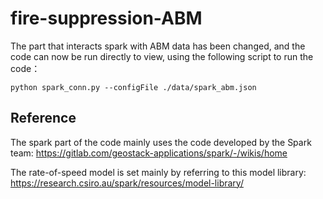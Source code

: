 # fire-suppression-ABM

The part that interacts spark with ABM data has been changed, and the code can now be run directly to view, using the following script to run the code：

`python spark_conn.py --configFile ./data/spark_abm.json`


## Reference
The spark part of the code mainly uses the code developed by the Spark team: https://gitlab.com/geostack-applications/spark/-/wikis/home

The rate-of-speed model is set mainly by referring to this model library: https://research.csiro.au/spark/resources/model-library/
